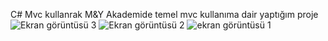 C# Mvc kullanrak M&Y Akademide temel mvc kullanıma dair yaptığım proje![Ekran görüntüsü 3](https://github.com/user-attachments/assets/3ed7ae8b-4d82-476d-98b3-ed1658e4317b)
![Ekran görüntüsü 2](https://github.com/user-attachments/assets/c14d0be5-2b11-4159-91c6-a2ff12b7ddb0)
![ekran görüntüsü 1](https://github.com/user-attachments/assets/d5099e5d-b34f-446d-b73f-49b1e6259411)
